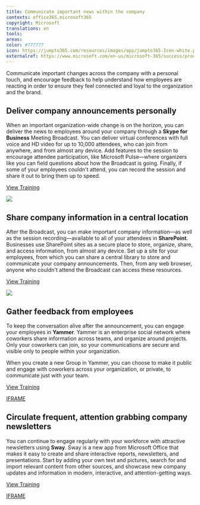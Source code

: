 ```yaml
---
title: Communicate important news within the company
contexts: office365,microsoft365
copyright: Microsoft
translations: en
tools: 
areas: 
color: #777777
icon: https://jumpto365.com/resources/images/app/jumpto365-Icon-white.png
externalref: https://www.microsoft.com/en-us/microsoft-365/success/productivitylibrary/communicate-important-news-within-the-company
---
```

Communicate important changes across the company with a personal touch, and encourage feedback to help understand how employees are reacting in order to ensure they feel connected and loyal to the organization and the brand.


## Deliver company announcements personally

When an important organization-wide change is on the horizon, you can deliver the news to employees around your company through a **Skype for Business** Meeting Broadcast. You can deliver virtual conferences with full voice and HD video for up to 10,000 attendees, who can join from anywhere, and from almost any device. Add features to the session to encourage attendee participation, like Microsoft Pulse—where organizers like you can field questions about how the Broadcast is going. Finally, if some of your employees couldn't attend, you can record the session and share it out to bring them up to speed.

[View Training](https://support.office.com/en-US/article/Manage-a-Skype-Meeting-Broadcast-event-c7b98cbe-d168-4cf4-b87f-867707b25811)

![](http://img-prod-cms-rt-microsoft-com.akamaized.net/cms/api/am/imageFileData/RE1NZAu?ver=23c3)

## Share company information in a central location

After the Broadcast, you can make important company information—as well as the session recording—available to all of your attendees in **SharePoint**. Businesses use SharePoint sites as a secure place to store, organize, share, and access information, from almost any device. Set up a site for your employees, from which you can share a central library to store and communicate your company announcements. Then, from any web browser, anyone who couldn't attend the Broadcast can access these resources.

[View Training](https://support.office.com/en-US/article/Get-started-with-SharePoint-909ec2f0-05c8-4e92-8ad3-3f8b0b6cf261)

![](http://img-prod-cms-rt-microsoft-com.akamaized.net/cms/api/am/imageFileData/RE1NWVT?ver=e18c)

## Gather feedback from employees

To keep the conversation alive after the announcement, you can engage your employees in **Yammer**. Yammer is an enterprise social network where coworkers share information across teams, and organize around projects. Only your coworkers can join, so your communications are secure and visible only to people within your organization.

When you create a new Group in Yammer, you can choose to make it public and engage with coworkers across your organization, or private, to communicate just with your team.

[View Training](https://support.office.com/en-US/article/Say-hello-to-Yammer-02AC514E-CF1D-4060-9CDE-6038CA812EDE)

[IFRAME](https://www.microsoft.com/en-us/videoplayer/embed/RE1TMj8)

## Circulate frequent, attention grabbing company newsletters

You can continue to engage regularly with your workforce with attractive newsletters using **Sway**. Sway is a new app from Microsoft Office that makes it easy to create and share interactive reports, newsletters, and presentations. Start by adding your own text and pictures, search for and import relevant content from other sources, and showcase new company updates and information in modern, interactive, and attention-getting ways. 

[View Training](https://support.office.com/en-US/article/Getting-Started-with-Sway-2076C468-63F4-4A89-AE5F-424796714A8A)

[IFRAME](https://www.microsoft.com/en-us/videoplayer/embed/RE1TBSV)


